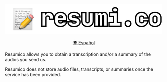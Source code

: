 <p align="center">
   <a href="https://www.resumi.co">
      <img src="../.github/resumico.png">
   </a>
   <p align="center">
      <a href="./ABOUT.md">🌍 Español</a>
   </p>
</p>

Resumico allows you to obtain a transcription and/or a summary of the audios you send us.

Resumico does not store audio files, transcripts, or summaries once the service has been provided.